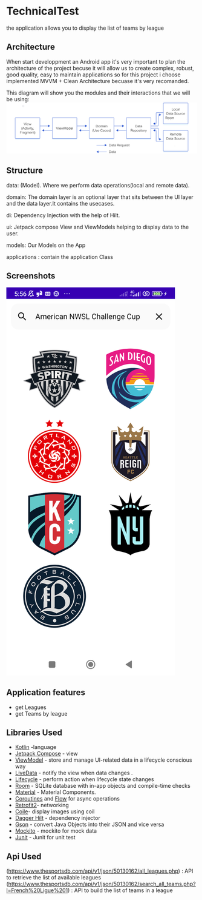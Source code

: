 # TechnicalTest
the application allows you to display the list of teams by league<br/>

Architecture
---------------
When start developpment an Android app it's very important to plan the architecture of the project becuse it will allow us to create complex, robust, good quality, easy to maintain applications so for this project i choose implemented MVVM + Clean Architecture becuase it's very recomanded.

This diagram will show you the modules and their interactions that we will be using:
![Architecture](screenshots/architecture.png "Architecture")

Structure
---------------
data: (Model). Where we perform data operations(local and remote data).

domain: The domain layer is an optional layer that sits between the UI layer and the data layer.It contains the usecases. 

di: Dependency Injection with the help of Hilt.

ui: Jetpack compose View and ViewModels helping to display data to the user.

models: Our Models on the App

applications : contain the application Class


Screenshots
-----------
![MainActivity](screenshots/teams_screen.png "list of teams")

Application features
---------------
* get Leagues
* get Teams by league

Libraries Used
---------------
* [Kotlin](https://kotlinlang.org/) -language
* [Jetpack Compose](https://developer.android.com/develop/ui/compose) - view
* [ViewModel](https://developer.android.com/topic/libraries/architecture/viewmodel) - store and manage UI-related data in a lifecycle conscious way
* [LiveData](https://developer.android.com/jetpack/arch/livedata) - notify the view when data changes .
* [Lifecycle](https://developer.android.com/topic/libraries/architecture/lifecycle) - perform action when lifecycle state changes
* [Room](https://developer.android.com/topic/libraries/architecture/room) - SQLite database with in-app objects and compile-time checks
* [Material](https://material.io/develop/android/docs/getting-started/) - Material Components.
* [Coroutines](https://kotlinlang.org/docs/reference/coroutines-overview.html) and [Flow](https://developer.android.com/kotlin/flow) for async operations
* [Retrofit2](https://square.github.io/retrofit/)- networking
* [Coile](https://coil-kt.github.io/coil/compose/)- display images using coil
* [Dagger Hilt](https://dagger.dev/hilt/) - dependency injector
* [Gson](https://github.com/google/gson) - convert Java Objects into their JSON and vice versa
* [Mockito](https://site.mockito.org/) - mockito for mock data
* [Junit](https://junit.org/junit5/) - Junit for unit test

Api Used
---------------
(https://www.thesportsdb.com/api/v1/json/50130162/all_leagues.php) : API to retrieve the list of available leagues
(https://www.thesportsdb.com/api/v1/json/50130162/search_all_teams.php?l=French%20Ligue%201) : API to build the list of teams in a league
